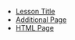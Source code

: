 - [Lesson Title](BookHomePage.md)
- [Additional Page](AdditionalPage.md)
- [HTML Page](anotherPage.html)
